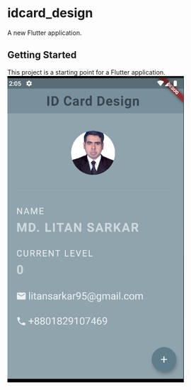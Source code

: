 # idcard_design

A new Flutter application.

## Getting Started

This project is a starting point for a Flutter application.
<img src="design.png" >
